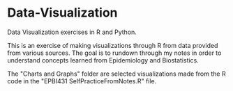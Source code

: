 # Data-Visualization
Data Visualization exercises in R and Python. 


This is an exercise of making visualizations through R from data provided from various sources. The goal is to rundown through my notes in order to understand concepts learned from Epidemiology and Biostatistics. 

The "Charts and Graphs" folder are selected visualizations made from the R code in the "EPBI431 SelfPracticeFromNotes.R" file. 

